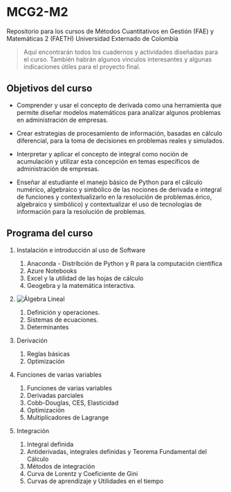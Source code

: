 # MCG2-M2
Repositorio para los cursos de Métodos Cuantitativos en Gestión (FAE) y Matemáticas 2 (FAETH)
Universidad Externado de Colombia

> Aquí encontrarán todos los cuadernos y actividades diseñadas para el curso. También habrán algunos vinculos interesantes y algunas indicaciones útiles para el proyecto final.

## Objetivos del curso

* Comprender y usar el concepto de derivada como una herramienta que permite diseñar modelos matemáticos para analizar algunos problemas en administración de empresas.

* Crear estrategias de procesamiento de información, basadas en cálculo diferencial, para la toma de decisiones en problemas reales y simulados.

* Interpretar y aplicar el concepto de integral como noción de acumulación y utilizar esta concepción en temas específicos de administración de empresas.

* Enseñar al estudiante el manejo básico de Python para el cálculo numérico, algebraico y simbólico de las nociones de derivada e integral de funciones y contextualizarlo en la resolución de problemas.érico, algebraico y simbólico) y contextualizar el uso de tecnologías de información para la resolución de problemas.

## Programa del curso

 1. Instalación e introducción al uso de Software 
    1. Anaconda - Distribción de Python y R para la computación científica
    2. Azure Notebooks
    3. Excel y la utilidad de las hojas de cálculo
    4. Geogebra y la matemática interactiva.
    
2. ![Álgebra Lineal](https://github.com/MRippe7/MCG2-M2/blob/master/Cuadernos/M%C3%B3dulo%20%C3%81lgebra%20Lineal.ipynb)
    1. Definición y operaciones.
    2. Sistemas de ecuaciones.
    3. Determinantes
    
2. Derivación
    1. Reglas básicas
    2. Optimización
    
3. Funciones de varias variables 
    1. Funciones de varias variables
    2. Derivadas parciales
    3. Cobb-Douglas, CES, Elasticidad
    4. Optimización
    5. Multiplicadores de Lagrange
    
4. Integración
    1. Integral definida
    2. Antiderivadas, integrales definidas y Teorema Fundamental del Cálculo 
    3. Métodos de integración
    4. Curva de Lorentz y Coeficiente de Gini
    5. Curvas de aprendizaje y Utilidades en el tiempo
    
